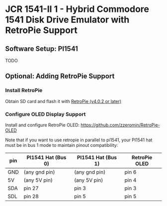 # JCR 1541-II 1 - Hybrid Commodore 1541 Disk Drive Emulator with RetroPie Support

## Software Setup: PI1541

TODO

## Optional: Adding RetroPie Support

### Install RetroPie

Obtain SD card and flash it with [RetroPie (v4.0.2 or later)](https://retropie.org.uk/)

### Configure OLED Display Support

Install and configure RetroPie OLED: https://github.com/zzeromin/RetroPie-OLED

Note that if you want to use retropie in parallel to pi1541, your PI1541 hat
must be in bus 1 mode to maintain pinout compatibility:

| pin             | PI1541 Hat (Bus 0) | PI1541 Hat (Bus 1) | RetroPie OLED |
|-----------------|--------------------|--------------------|---------------|
| GND             | (any gnd pin)      | (any gnd pin)      | pin 6         |
| 5V              | (any 5V pin)       | (any 5V pin)       | pin 4         |
| SDA             | pin 27             | pin 3              | pin 3         |
| SDL             | pin 28             | pin 5              | pin 5         |
